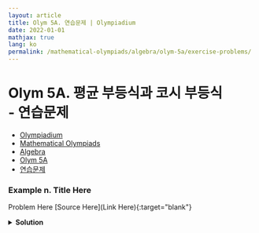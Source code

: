 ```yaml
---
layout: article
title: Olym 5A. 연습문제 | Olympiadium
date: 2022-01-01
mathjax: true
lang: ko
permalink: /mathematical-olympiads/algebra/olym-5a/exercise-problems/
---
```

# Olym 5A. 평균 부등식과 코시 부등식 <br> <ssup> - 연습문제</ssup>

<ul class="breadcrumb">
	<li><a href="{{ site.url }}">Olympiadium</a></li> 
	<li><a href="{{ site.url }}mathematical-olympiads/">Mathematical Olympiads</a></li> 
	<li><a href="{{ site.url }}mathematical-olympiads/algebra/">Algebra</a></li> 
	<li><a href="{{ site.url }}mathematical-olympiads/algebra/olym-5a/">Olym 5A</a></li> 
	<li><a href="{{ site.url }}mathematical-olympiads/algebra/olym-5a/exercise-problems/">연습문제</a></li>
</ul>

### Example n. Title Here
<skyblueboard> Problem Here </skyblueboard>
[Source Here](Link Here){:target="blank"}
<pinkborder><details>
<summary><b>Solution</b></summary>
Solution Here. 
</details></pinkborder>

